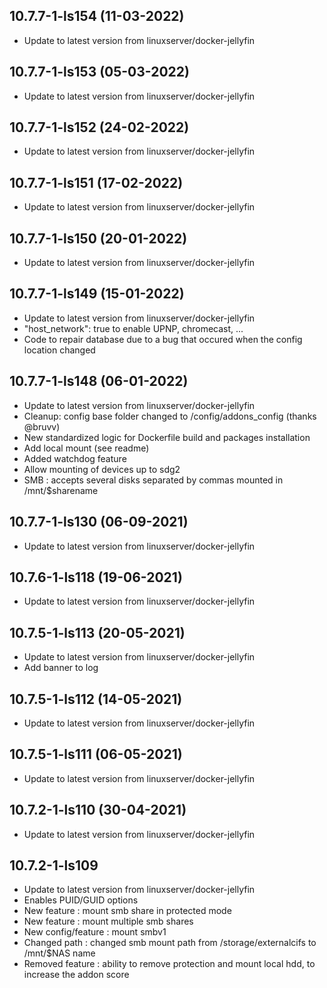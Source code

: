 
## 10.7.7-1-ls154 (11-03-2022)
- Update to latest version from linuxserver/docker-jellyfin

## 10.7.7-1-ls153 (05-03-2022)
- Update to latest version from linuxserver/docker-jellyfin

## 10.7.7-1-ls152 (24-02-2022)
- Update to latest version from linuxserver/docker-jellyfin

## 10.7.7-1-ls151 (17-02-2022)
- Update to latest version from linuxserver/docker-jellyfin

## 10.7.7-1-ls150 (20-01-2022)
- Update to latest version from linuxserver/docker-jellyfin
## 10.7.7-1-ls149 (15-01-2022)

- Update to latest version from linuxserver/docker-jellyfin
- "host_network": true to enable UPNP, chromecast, ...
- Code to repair database due to a bug that occured when the config location changed

## 10.7.7-1-ls148 (06-01-2022)

- Update to latest version from linuxserver/docker-jellyfin
- Cleanup: config base folder changed to /config/addons_config (thanks @bruvv)
- New standardized logic for Dockerfile build and packages installation
- Add local mount (see readme)
- Added watchdog feature
- Allow mounting of devices up to sdg2
- SMB : accepts several disks separated by commas mounted in /mnt/$sharename

## 10.7.7-1-ls130 (06-09-2021)

- Update to latest version from linuxserver/docker-jellyfin

## 10.7.6-1-ls118 (19-06-2021)

- Update to latest version from linuxserver/docker-jellyfin

## 10.7.5-1-ls113 (20-05-2021)

- Update to latest version from linuxserver/docker-jellyfin
- Add banner to log

## 10.7.5-1-ls112 (14-05-2021)

- Update to latest version from linuxserver/docker-jellyfin

## 10.7.5-1-ls111 (06-05-2021)

- Update to latest version from linuxserver/docker-jellyfin

## 10.7.2-1-ls110 (30-04-2021)

- Update to latest version from linuxserver/docker-jellyfin

## 10.7.2-1-ls109

- Update to latest version from linuxserver/docker-jellyfin
- Enables PUID/GUID options
- New feature : mount smb share in protected mode
- New feature : mount multiple smb shares
- New config/feature : mount smbv1
- Changed path : changed smb mount path from /storage/externalcifs to /mnt/$NAS name
- Removed feature : ability to remove protection and mount local hdd, to increase the addon score
